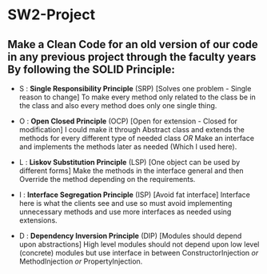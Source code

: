 # SW2-Project
Make a **Clean Code** for an old version of our code in any previous project through the faculty years
By following the **SOLID Principle**:
-------------------------------------
  * S : **Single Responsibility Principle** (SRP) [Solves one problem - Single reason to change]
        To make every method only related to the class be in the class and also every method does only one single thing.

  * O : **Open Closed Principle** (OCP) [Open for extension - Closed for modification]
        I could make it through Abstract class and extends the methods for every different type of needed class
        _OR_ Make an interface and implements the methods later as needed (Which I used here).

  * L : **Liskov Substitution Principle** (LSP) [One object can be used by different forms]
        Make the methods in the interface general and then Override the method depending on the requirements.

  * I : **Interface Segregation Principle** (ISP) [Avoid fat interface]
        Interface here is what the clients see and use so must avoid implementing unnecessary methods and use more interfaces as needed using extensions.

  * D : **Dependency Inversion Principle** (DIP) [Modules should depend upon abstractions]
        High level modules should not depend upon low level (concrete) modules but use interface in between ConstructorInjection _or_ MethodInjection _or_
        PropertyInjection.

